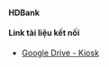 #### HDBank

#### Link tài liệu kết nối

- [Google Drive - Kiosk](https://drive.google.com/drive/folders/15gjXgC0q_FbkAKb5XS3NXulyckOrPnA1)
